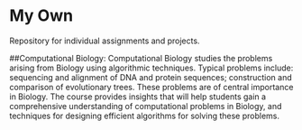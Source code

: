 My Own
=====

Repository for individual assignments and projects.

##Computational Biology: Computational Biology studies the problems arising from Biology using algorithmic techniques. Typical problems include: sequencing and alignment of DNA and protein sequences; construction and comparison of evolutionary trees. These problems are of central importance in Biology. The course provides insights that will help students gain a comprehensive understanding of computational problems in Biology, and techniques for designing efficient algorithms for solving these problems. 